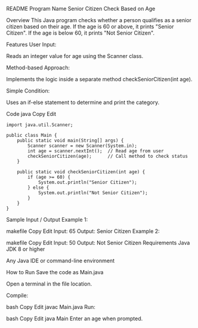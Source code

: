 README
Program Name
Senior Citizen Check Based on Age

Overview
This Java program checks whether a person qualifies as a senior citizen based on their age.
If the age is 60 or above, it prints "Senior Citizen".
If the age is below 60, it prints "Not Senior Citizen".

Features
User Input:

Reads an integer value for age using the Scanner class.

Method-based Approach:

Implements the logic inside a separate method checkSeniorCitizen(int age).

Simple Condition:

Uses an if-else statement to determine and print the category.

Code
java
Copy
Edit
```
import java.util.Scanner;

public class Main {
    public static void main(String[] args) {
        Scanner scanner = new Scanner(System.in);
        int age = scanner.nextInt();  // Read age from user
        checkSeniorCitizen(age);      // Call method to check status
    }

    public static void checkSeniorCitizen(int age) {
        if (age >= 60) {
            System.out.println("Senior Citizen");
        } else {
            System.out.println("Not Senior Citizen");
        }
    }
}
```
Sample Input / Output
Example 1:

makefile
Copy
Edit
Input:
65
Output:
Senior Citizen
Example 2:

makefile
Copy
Edit
Input:
50
Output:
Not Senior Citizen
Requirements
Java JDK 8 or higher

Any Java IDE or command-line environment

How to Run
Save the code as Main.java

Open a terminal in the file location.

Compile:

bash
Copy
Edit
javac Main.java
Run:

bash
Copy
Edit
java Main
Enter an age when prompted.

